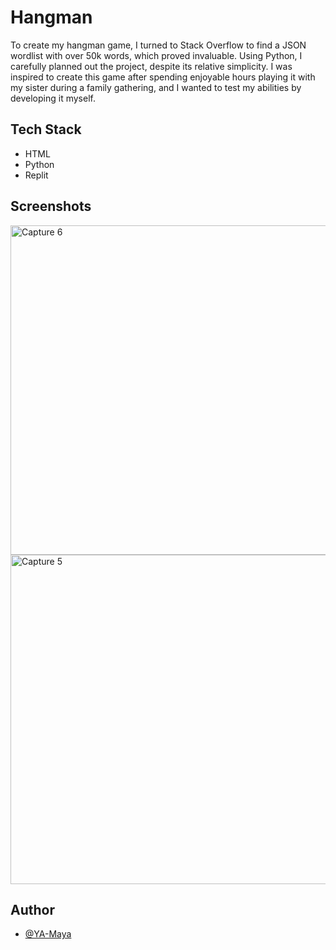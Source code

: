 # Hangman
To create my hangman game, I turned to Stack Overflow to find a JSON wordlist with over 50k words, which proved invaluable. Using Python, I carefully planned out the project, despite its relative simplicity. I was inspired to create this game after spending enjoyable hours playing it with my sister during a family gathering, and I wanted to test my abilities by developing it myself.

## Tech Stack
- HTML
- Python
- Replit

## Screenshots
<img width="527" alt="Capture 6" src="https://user-images.githubusercontent.com/98185508/225889264-f8757524-c72a-4c55-a0d2-a9f8b912adac.PNG">
<img width="527" alt="Capture 5" src="https://user-images.githubusercontent.com/98185508/225889267-f9b4e1ae-bd82-437e-9207-94455ca834a3.PNG">


## Author
- [@YA-Maya](https://github.com/YA-Maya)
